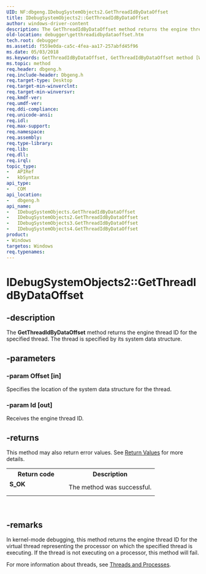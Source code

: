 ```yaml
---
UID: NF:dbgeng.IDebugSystemObjects2.GetThreadIdByDataOffset
title: IDebugSystemObjects2::GetThreadIdByDataOffset
author: windows-driver-content
description: The GetThreadIdByDataOffset method returns the engine thread ID for the specified thread. The thread is specified by its system data structure.
old-location: debugger\getthreadidbydataoffset.htm
tech.root: debugger
ms.assetid: f559e0da-ca5c-4fea-aa17-257abfd45f96
ms.date: 05/03/2018
ms.keywords: GetThreadIdByDataOffset, GetThreadIdByDataOffset method [Windows Debugging], GetThreadIdByDataOffset method [Windows Debugging],IDebugSystemObjects interface, GetThreadIdByDataOffset method [Windows Debugging],IDebugSystemObjects2 interface, GetThreadIdByDataOffset method [Windows Debugging],IDebugSystemObjects3 interface, GetThreadIdByDataOffset method [Windows Debugging],IDebugSystemObjects4 interface, IDebugSystemObjects interface [Windows Debugging],GetThreadIdByDataOffset method, IDebugSystemObjects2 interface [Windows Debugging],GetThreadIdByDataOffset method, IDebugSystemObjects2.GetThreadIdByDataOffset, IDebugSystemObjects2::GetThreadIdByDataOffset, IDebugSystemObjects3 interface [Windows Debugging],GetThreadIdByDataOffset method, IDebugSystemObjects3::GetThreadIdByDataOffset, IDebugSystemObjects4 interface [Windows Debugging],GetThreadIdByDataOffset method, IDebugSystemObjects4::GetThreadIdByDataOffset, IDebugSystemObjects::GetThreadIdByDataOffset, IDebugSystemObjects_bb1b0f35-219b-4883-8df7-d90a96441720.xml, dbgeng/IDebugSystemObjects2::GetThreadIdByDataOffset, dbgeng/IDebugSystemObjects3::GetThreadIdByDataOffset, dbgeng/IDebugSystemObjects4::GetThreadIdByDataOffset, dbgeng/IDebugSystemObjects::GetThreadIdByDataOffset, debugger.getthreadidbydataoffset
ms.topic: method
req.header: dbgeng.h
req.include-header: Dbgeng.h
req.target-type: Desktop
req.target-min-winverclnt: 
req.target-min-winversvr: 
req.kmdf-ver: 
req.umdf-ver: 
req.ddi-compliance: 
req.unicode-ansi: 
req.idl: 
req.max-support: 
req.namespace: 
req.assembly: 
req.type-library: 
req.lib: 
req.dll: 
req.irql: 
topic_type:
-	APIRef
-	kbSyntax
api_type:
-	COM
api_location:
-	dbgeng.h
api_name:
-	IDebugSystemObjects.GetThreadIdByDataOffset
-	IDebugSystemObjects2.GetThreadIdByDataOffset
-	IDebugSystemObjects3.GetThreadIdByDataOffset
-	IDebugSystemObjects4.GetThreadIdByDataOffset
product:
- Windows
targetos: Windows
req.typenames: 
---
```


# IDebugSystemObjects2::GetThreadIdByDataOffset


## -description


The <b>GetThreadIdByDataOffset</b> method returns the engine thread ID for the specified thread.  The thread is specified by its system data structure.


## -parameters




### -param Offset [in]

Specifies the location of the system data structure for the thread.


### -param Id [out]

Receives the engine thread ID.


## -returns



This method may also return error values.  See <a href="https://msdn.microsoft.com/713f3ee2-2f5b-415e-9908-90f5ae428b43">Return Values</a> for more details.

<table>
<tr>
<th>Return code</th>
<th>Description</th>
</tr>
<tr>
<td width="40%">
<dl>
<dt><b>S_OK</b></dt>
</dl>
</td>
<td width="60%">
The method was successful.

</td>
</tr>
</table>
 




## -remarks



In kernel-mode debugging, this method returns the engine thread ID for the virtual thread representing the processor on which the specified thread is executing.  If the thread is not executing on a processor, this method will fail. 

For more information about threads, see <a href="https://msdn.microsoft.com/library/windows/hardware/ff558896">Threads and Processes</a>.



